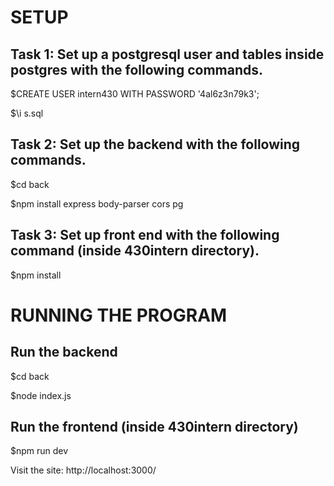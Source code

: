 # SETUP

## Task 1: Set up a postgresql user and tables inside postgres with the following commands.

$CREATE USER intern430 WITH PASSWORD '4al6z3n79k3';

$\i s.sql 

## Task 2: Set up the backend with the following commands. 

$cd back 

$npm install express body-parser cors pg

## Task 3: Set up front end with the following command (inside 430intern directory).

$npm install


# RUNNING THE PROGRAM 

## Run the backend 

$cd back

$node index.js 

## Run the frontend (inside 430intern directory)  

$npm run dev  

Visit the site: http://localhost:3000/


